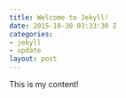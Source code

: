 ```yaml
---
title: Welcome to Jekyll!
date: 2015-10-30 03:33:30 Z
categories:
- jekyll
- update
layout: post
---
```


This is my content!